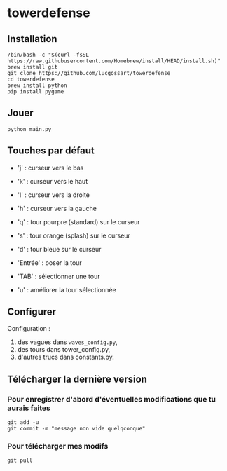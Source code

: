 # towerdefense

## Installation

`/bin/bash -c "$(curl -fsSL https://raw.githubusercontent.com/Homebrew/install/HEAD/install.sh)"`    
`brew install git`     
`git clone https://github.com/lucgossart/towerdefense`    
`cd towerdefense`     
`brew install python`     
`pip install pygame`

## Jouer

`python main.py`

## Touches par défaut

- 'j' : curseur vers le bas
- 'k' : curseur vers le haut
- 'l' : curseur vers la droite
- 'h' : curseur vers la gauche

- 'q' : tour pourpre (standard) sur le curseur
- 's' : tour orange (splash) sur le curseur
- 'd' : tour bleue sur le curseur

- 'Entrée' : poser la tour
- 'TAB'    : sélectionner une tour
- 'u'      : améliorer la tour sélectionnée

## Configurer

Configuration :
1. des vagues dans `waves_config.py`,
2. des tours dans tower_config.py,
3. d'autres trucs dans constants.py.

## Télécharger la dernière version
### Pour enregistrer d'abord d'éventuelles modifications que tu aurais faites 
`git add -u`  
`git commit -m "message non vide quelqconque"`  
### Pour télécharger mes modifs
`git pull`
